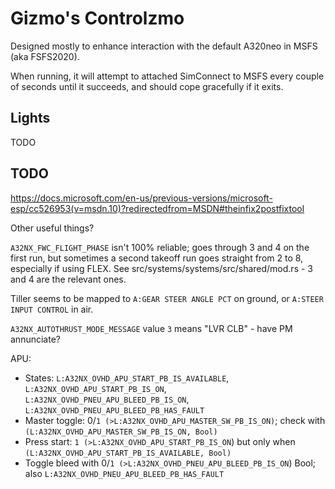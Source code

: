 Gizmo's Controlzmo
==================

Designed mostly to enhance interaction with the default A320neo in MSFS (aka FSFS2020).

When running, it will attempt to attached SimConnect to MSFS every couple of seconds until it succeeds, and should cope gracefully if it exits.

Lights
------

TODO

TODO
----

https://docs.microsoft.com/en-us/previous-versions/microsoft-esp/cc526953(v=msdn.10)?redirectedfrom=MSDN#theinfix2postfixtool

Other useful things?

`A32NX_FWC_FLIGHT_PHASE` isn't 100% reliable; goes through 3 and 4 on the first run, but sometimes a second takeoff run goes straight from 2 to 8, especially if using FLEX.
See src/systems/systems/src/shared/mod.rs - 3 and 4 are the relevant ones.

Tiller seems to be mapped to `A:GEAR STEER ANGLE PCT` on ground, or `A:STEER INPUT CONTROL` in air.

`A32NX_AUTOTHRUST_MODE_MESSAGE` value `3` means "LVR CLB" - have PM annunciate?

APU:
* States: `L:A32NX_OVHD_APU_START_PB_IS_AVAILABLE`, `L:A32NX_OVHD_APU_START_PB_IS_ON`, `L:A32NX_OVHD_PNEU_APU_BLEED_PB_IS_ON`, `L:A32NX_OVHD_PNEU_APU_BLEED_PB_HAS_FAULT`
* Master toggle: 0/`1 (>L:A32NX_OVHD_APU_MASTER_SW_PB_IS_ON)`; check with `(L:A32NX_OVHD_APU_MASTER_SW_PB_IS_ON, Bool)`
* Press start: `1 (>L:A32NX_OVHD_APU_START_PB_IS_ON`) but only when `(L:A32NX_OVHD_APU_START_PB_IS_AVAILABLE, Bool)`
* Toggle bleed with 0/`1 (>L:A32NX_OVHD_PNEU_APU_BLEED_PB_IS_ON`) Bool; also `L:A32NX_OVHD_PNEU_APU_BLEED_PB_HAS_FAULT`
